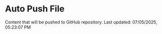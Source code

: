# Auto Push File

Content that will be pushed to GitHub repository.
Last updated: 07/05/2025, 05:23:07 PM